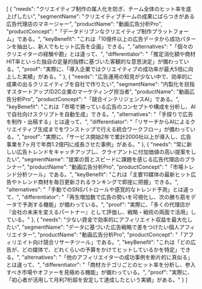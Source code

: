 [
  {
    "needs": "クリエイティブ制作の属人化を防ぎ、チーム全体のヒット率を底上げしたい",
    "segmentName": "クリエイティブチームの成果にばらつきがある広告代理店のマネージャー",
    "productName": "動画広告分析Pro",
    "productConcept": "「データドリブンなクリエイティブ制作プラットフォーム」である。",
    "keyBenefit": "これは「10億件以上の広告データから成功パターンを抽出し、新人でもヒット広告を企画」できる。",
    "alternatives": "「個々のクリエイターの経験や勘」とは違って、",
    "differentiator": "「推定消化額や商材HIT率といった独自の定量的指標に基づいた客観的な意思決定」が備わっている。",
    "proof": "実際に、「導入企業ではクリエイティブの成功率が最大5倍に向上した実績」がある。"
  },
  {
    "needs": "広告運用の知見が少ない中で、効率的に成果の出るクリエイティブを自社で作りたい",
    "segmentName": "内製化を目指すスタートアップ/D2C企業のマーケティング担当者",
    "productName": "動画広告分析Pro",
    "productConcept": "「競合インテリジェンスAI」である。",
    "keyBenefit": "これは「市場で勝っている広告のコンセプトや構成を分析し、AIで自社向けスクリプトを自動生成」できる。",
    "alternatives": "「手探りで広告を制作・出稿する」とは違って、",
    "differentiator": "「リサーチからAIによるクリエイティブ生成までをワンストップで行える統合ワークフロー」が備わっている。",
    "proof": "実際に、「サービス開始2年で累計2000社以上が導入し、広告事業を7ヶ月で年商1.2億円に成長させた事例」がある。"
  },
  {
    "needs": "常に新しい広告トレンドをキャッチアップし、クライアントに付加価値の高い提案をしたい",
    "segmentName": "提案の質とスピードに課題を感じる広告代理店のプランナー",
    "productName": "動画広告分析Pro",
    "productConcept": "「市場トレンド分析ツール」である。",
    "keyBenefit": "これは「主要10媒体の最新ヒット広告やトレンド商材を毎日更新されるランキングで即座に把握」できる。",
    "alternatives": "「手動でのSNSパトロールや感覚的なトレンド予測」とは違って、",
    "differentiator": "「再生増加数で広告の勢いを可視化し、次の勝ち筋をデータで予測する機能」が備わっている。",
    "proof": "実際に、「多くの代理店が『会社の未来を変えるパートナー』として評価し、戦略・戦術の両面で活用」している。"
  },
  {
    "needs": "少ない資金で効率的にアフィリエイト収益を最大化したい",
    "segmentName": "データに基づいた広告戦略で差をつけたい個人アフィリエイター",
    "productName": "動画広告分析Pro",
    "productConcept": "「アフィリエイト向け競合リサーチツール」である。",
    "keyBenefit": "これは「どの広告が、どの媒体で、どれくらいの予算をかけてヒットしているかを特定」できる。",
    "alternatives": "「他のアフィリエイターの成功事例を断片的に真似る」とは違って、",
    "differentiator": "「商材カテゴリごとのヒット率を分析し、参入すべき市場やオファーを見極める機能」が備わっている。",
    "proof": "実際に、「初心者が活用して月利7桁超を安定して達成したという実績」がある。"
  }
]
